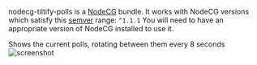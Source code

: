 nodecg-tiltify-polls is a [NodeCG](http://github.com/nodecg/nodecg) bundle. 
It works with NodeCG versions which satisfy this [semver](https://docs.npmjs.com/getting-started/semantic-versioning) range: `^1.1.1`
You will need to have an appropriate version of NodeCG installed to use it.

Shows the current polls, rotating between them every 8 seconds
![screenshot](https://youtu.be/LJYEpg6TcaE)
